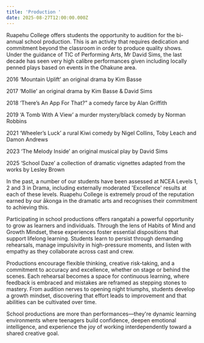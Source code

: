 ```yaml
---
title: 'Production '
date: 2025-08-27T12:00:00.000Z
---
```

Ruapehu College offers students the opportunity to audition for the bi-annual school production. This is an activity that requires dedication and commitment beyond the classroom in order to produce quality shows. Under the guidance of TIC of Performing Arts, Mr David Sims, the last decade has seen very high calibre performances given including locally penned plays based on events in the Ohakune area.



2016 ‘Mountain Uplift’ an original drama by Kim Basse

2017 ‘Mollie’ an original drama by Kim Basse & David Sims

2018 ‘There’s An App For That?” a comedy farce by Alan Griffith

2019 ‘A Tomb With A View’ a murder mystery/black comedy by Norman Robbins

2021 ‘Wheeler’s Luck’ a rural Kiwi comedy by Nigel Collins, Toby Leach and Damon Andrews

2023 ‘The Melody Inside’ an original musical play by David Sims

2025 ‘School Daze’ a collection of dramatic vignettes adapted from the works by Lesley Brown



 In the past, a number of our students have been assessed at NCEA Levels 1, 2 and 3 in Drama, including externally moderated 'Excellence' results at each of these levels. Ruapehu College is extremely proud of the reputation earned by our ākonga in the dramatic arts and recognises their commitment to achieving this.

Participating in school productions offers rangatahi a powerful opportunity to grow as learners and individuals. Through the lens of Habits of Mind and Growth Mindset, these experiences foster essential dispositions that support lifelong learning. Students learn to persist through demanding rehearsals, manage impulsivity in high-pressure moments, and listen with empathy as they collaborate across cast and crew. 

Productions encourage flexible thinking, creative risk-taking, and a commitment to accuracy and excellence, whether on stage or behind the scenes. Each rehearsal becomes a space for continuous learning, where feedback is embraced and mistakes are reframed as stepping stones to mastery. From audition nerves to opening night triumphs, students develop a growth mindset, discovering that effort leads to improvement and that abilities can be cultivated over time. 

School productions are more than performances—they're dynamic learning environments where teenagers build confidence, deepen emotional intelligence, and experience the joy of working interdependently toward a shared creative goal.
